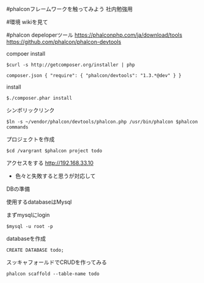 #phalconフレームワークを触ってみよう
社内勉強用

#環境 wikiを見て

#phalcon depeloperツール
https://phalconphp.com/ja/download/tools
https://github.com/phalcon/phalcon-devtools

compoer install

``
$curl -s http://getcomposer.org/installer | php
``

``composer.json
{
    "require": {
        "phalcon/devtools": "1.3.*@dev"
    }
}
``

install

``
$./composer.phar install
``

シンボリックリンク

``
$ln -s ~/vendor/phalcon/devtools/phalcon.php /usr/bin/phalcon
$phalcon commands
``


プロジェクトを作成

``
$cd /vargrant
$phalcon project todo
``

アクセスをする
http://192.168.33.10
* 色々と失敗すると思うが対応して


DBの準備

使用するdatabaseはMysql

まずmysqlにlogin

``
$mysql -u root -p
``

databaseを作成

``
CREATE DATABASE todo;
``

スッキャフォールドでCRUDを作ってみる

``
phalcon scaffold --table-name todo
``
